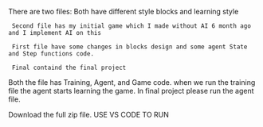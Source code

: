 There are two files: Both have different style blocks and learning style 

     Second file has my initial game which I made without AI 6 month ago and I implement AI on this

     First file have some changes in blocks design and some agent State and Step functions code. 

     Final containd the final project 

Both the file has Training, Agent, and Game code. 
when we run the training file the agent starts learning the game.
In final project please run the agent file.

Download the full zip file.
USE VS CODE TO RUN
